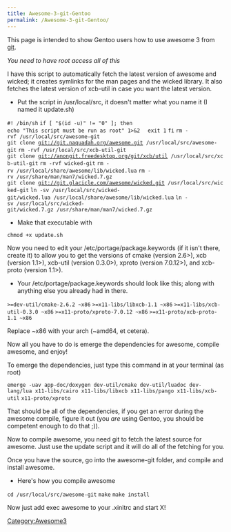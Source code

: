 ```yaml
---
title: Awesome-3-git-Gentoo
permalink: /Awesome-3-git-Gentoo/
---
```


This page is intended to show Gentoo users how to use awesome 3 from [git](http://git.naquadah.org/?p=awesome.git).

*You need to have root access all of this*

I have this script to automatically fetch the latest version of awesome and wicked; it creates symlinks for the man pages and the wicked library. It also fetches the latest version of xcb-util in case you want the latest version.

-   Put the script in /usr/local/src, it doesn't matter what you name it (I named it update.sh)

`#! /bin/sh`
`if [ "$(id -u)" != "0" ]; then`
`echo "This script must be run as root" 1>&2`
`  exit 1`
`fi`
`rm -rvf /usr/local/src/awesome-git`
`git clone `[`git://git.naquadah.org/awesome.git`](git://git.naquadah.org/awesome.git)` /usr/local/src/awesome-git`
`rm -rvf /usr/local/src/xcb-util-git`
`git clone `[`git://anongit.freedesktop.org/git/xcb/util`](git://anongit.freedesktop.org/git/xcb/util)` /usr/local/src/xcb-util-git`
`rm -rvf wicked-git`
`rm -rv /usr/local/share/awesome/lib/wicked.lua`
`rm -rv /usr/share/man/man7/wicked.7.gz`
`git clone `[`git://git.glacicle.com/awesome/wicked.git`](git://git.glacicle.com/awesome/wicked.git)` /usr/local/src/wicked-git`
`ln -sv /usr/local/src/wicked-git/wicked.lua /usr/local/share/awesome/lib/wicked.lua`
`ln -sv /usr/local/src/wicked-git/wicked.7.gz /usr/share/man/man7/wicked.7.gz`

-   Make that executable with

`chmod +x update.sh`

Now you need to edit your /etc/portage/package.keywords (if it isn't there, create it) to allow you to get the versions of cmake (version 2.6&gt;), xcb (version 1.1&gt;), xcb-util (version 0.3.0&gt;), xproto (version 7.0.12&gt;), and xcb-proto (version 1.1&gt;).

-   Your /etc/portage/package.keywords should look like this; along with anything else you already had in there.

`>=dev-util/cmake-2.6.2 ~x86`
`>=x11-libs/libxcb-1.1 ~x86`
`>=x11-libs/xcb-util-0.3.0 ~x86`
`>=x11-proto/xproto-7.0.12 ~x86`
`>=x11-proto/xcb-proto-1.1 ~x86`

Replace ~x86 with your arch (~amd64, et cetera).

Now all you have to do is emerge the dependencies for awesome, compile awesome, and enjoy!

To emerge the dependencies, just type this command in at your terminal (as root)

`emerge -uav app-doc/doxygen dev-util/cmake dev-util/luadoc dev-lang/lua x11-libs/cairo x11-libs/libxcb x11-libs/pango x11-libs/xcb-util`
`x11-proto/xproto`

That should be all of the dependencies, if you get an error during the awesome compile, figure it out (you *are* using Gentoo, you should be competent enough to do that ;)).

Now to compile awesome, you need git to fetch the latest source for awesome. Just use the update script and it will do all of the fetching for you.

Once you have the source, go into the awesome-git folder, and compile and install awesome.

-   Here's how you compile awesome

`cd /usr/local/src/awesome-git`
`make`
`make install`

Now just add exec awesome to your .xinitrc and start X!

[Category:Awesome3](/Category:Awesome3 "wikilink")